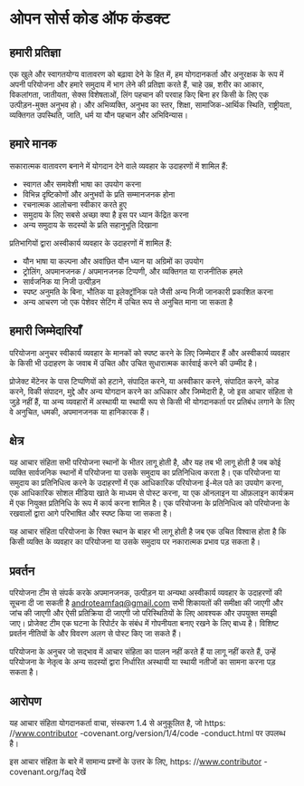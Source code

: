 # ओपन सोर्स कोड ऑफ कंडक्ट

## हमारी प्रतिज्ञा

एक खुले और स्वागतयोग्य वातावरण को बढ़ावा देने के हित में, हम योगदानकर्ता और अनुरक्षक के रूप में अपनी परियोजना और हमारे समुदाय में भाग लेने की प्रतिज्ञा करते हैं, चाहे उम्र, शरीर का आकार, विकलांगता, जातीयता, सेक्स विशेषताओं, लिंग पहचान की परवाह किए बिना हर किसी के लिए एक उत्पीड़न-मुक्त अनुभव हो। और अभिव्यक्ति, अनुभव का स्तर, शिक्षा, सामाजिक-आर्थिक स्थिति, राष्ट्रीयता, व्यक्तिगत उपस्थिति, जाति, धर्म या यौन पहचान और अभिविन्यास।

## हमारे मानक

सकारात्मक वातावरण बनाने में योगदान देने वाले व्यवहार के उदाहरणों में शामिल हैं:

  - स्वागत और समावेशी भाषा का उपयोग करना
  - विभिन्न दृष्टिकोणों और अनुभवों के प्रति सम्मानजनक होना
  - रचनात्मक आलोचना स्वीकार करते हुए
  - समुदाय के लिए सबसे अच्छा क्या है इस पर ध्यान केंद्रित करना
  - अन्य समुदाय के सदस्यों के प्रति सहानुभूति दिखाना

प्रतिभागियों द्वारा अस्वीकार्य व्यवहार के उदाहरणों में शामिल हैं:

  - यौन भाषा या कल्पना और अवांछित यौन ध्यान या अग्रिमों का उपयोग
  - ट्रोलिंग, अपमानजनक / अपमानजनक टिप्पणी, और व्यक्तिगत या राजनीतिक हमले
  - सार्वजनिक या निजी उत्पीड़न
  - स्पष्ट अनुमति के बिना, भौतिक या इलेक्ट्रॉनिक पते जैसी अन्य निजी जानकारी प्रकाशित करना
  - अन्य आचरण जो एक पेशेवर सेटिंग में उचित रूप से अनुचित माना जा सकता है

## हमारी जिम्मेदारियाँ

परियोजना अनुचर स्वीकार्य व्यवहार के मानकों को स्पष्ट करने के लिए जिम्मेदार हैं और अस्वीकार्य व्यवहार के किसी भी उदाहरण के जवाब में उचित और उचित सुधारात्मक कार्रवाई करने की उम्मीद है।

प्रोजेक्ट मेंटेनर के पास टिप्पणियों को हटाने, संपादित करने, या अस्वीकार करने, संपादित करने, कोड करने, विकी संपादन, मुद्दे और अन्य योगदान करने का अधिकार और जिम्मेदारी है, जो इस आचार संहिता से जुड़े नहीं हैं, या अन्य व्यवहारों में अस्थायी या स्थायी रूप से किसी भी योगदानकर्ता पर प्रतिबंध लगाने के लिए वे अनुचित, धमकी, अपमानजनक या हानिकारक हैं।

## क्षेत्र

यह आचार संहिता सभी परियोजना स्थानों के भीतर लागू होती है, और यह तब भी लागू होती है जब कोई व्यक्ति सार्वजनिक स्थानों में परियोजना या उसके समुदाय का प्रतिनिधित्व करता है। एक परियोजना या समुदाय का प्रतिनिधित्व करने के उदाहरणों में एक आधिकारिक परियोजना ई-मेल पते का उपयोग करना, एक आधिकारिक सोशल मीडिया खाते के माध्यम से पोस्ट करना, या एक ऑनलाइन या ऑफ़लाइन कार्यक्रम में एक नियुक्त प्रतिनिधि के रूप में कार्य करना शामिल है। एक परियोजना के प्रतिनिधित्व को परियोजना के रखवालों द्वारा आगे परिभाषित और स्पष्ट किया जा सकता है।

यह आचार संहिता परियोजना के रिक्त स्थान के बाहर भी लागू होती है जब एक उचित विश्वास होता है कि किसी व्यक्ति के व्यवहार का परियोजना या उसके समुदाय पर नकारात्मक प्रभाव पड़ सकता है।

## प्रवर्तन

परियोजना टीम से संपर्क करके अपमानजनक, उत्पीड़न या अन्यथा अस्वीकार्य व्यवहार के उदाहरणों की सूचना दी जा सकती है androteamfaq@gmail.com सभी शिकायतों की समीक्षा की जाएगी और जांच की जाएगी और ऐसी प्रतिक्रिया दी जाएगी जो परिस्थितियों के लिए आवश्यक और उपयुक्त समझी जाए। प्रोजेक्ट टीम एक घटना के रिपोर्टर के संबंध में गोपनीयता बनाए रखने के लिए बाध्य है। विशिष्ट प्रवर्तन नीतियों के और विवरण अलग से पोस्ट किए जा सकते हैं।

परियोजना के अनुचर जो सद्भाव में आचार संहिता का पालन नहीं करते हैं या लागू नहीं करते हैं, उन्हें परियोजना के नेतृत्व के अन्य सदस्यों द्वारा निर्धारित अस्थायी या स्थायी नतीजों का सामना करना पड़ सकता है।

## आरोपण

यह आचार संहिता योगदानकर्ता वाचा, संस्करण 1.4 से अनुकूलित है, जो https: //www.contributor -covenant.org/version/1/4/code -conduct.html पर उपलब्ध है।

इस आचार संहिता के बारे में सामान्य प्रश्नों के उत्तर के लिए, https: //www.contributor -covenant.org/faq देखें